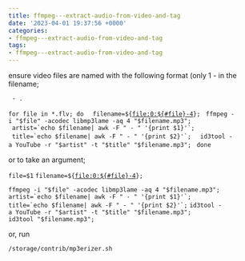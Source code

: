 ```yaml
---
title: ffmpeg---extract-audio-from-video-and-tag
date: '2023-04-01 19:37:56 +0000'
categories:
- ffmpeg---extract-audio-from-video-and-tag
tags:
- ffmpeg---extract-audio-from-video-and-tag
---
```



ensure video files are named with the following format (only 1 - in the
filename;

<artist>` - `<song>`.`<ext>

`for file in *.flv; do `
` filename=${`[`file:0:${#file}-4`](file:0:$%7B#file%7D-4)`};`
` ffmpeg -i "$file" -acodec libmp3lame -aq 4 "$filename.mp3"; `
`` artist=`echo $filename| awk -F " - " '{print $1}'`; ``
`` title=`echo $filename| awk -F " - " '{print $2}'`; ``
` id3tool -a YouTube -r "$artist" -t "$title" "$filename.mp3"; `
`done`

or to take an argument;

`file=$1`
`filename=${`[`file:0:${#file}-4`](file:0:$%7B#file%7D-4)`};`

`ffmpeg -i "$file" -acodec libmp3lame -aq 4 "$filename.mp3";`
``artist=`echo $filename| awk -F " - " '{print $1}'`;``
``title=`echo $filename| awk -F " - " '{print $2}'`;``
`id3tool -a YouTube -r "$artist" -t "$title" "$filename.mp3";`
`id3tool "$filename.mp3";`

or, run

`/storage/contrib/mp3erizer.sh`